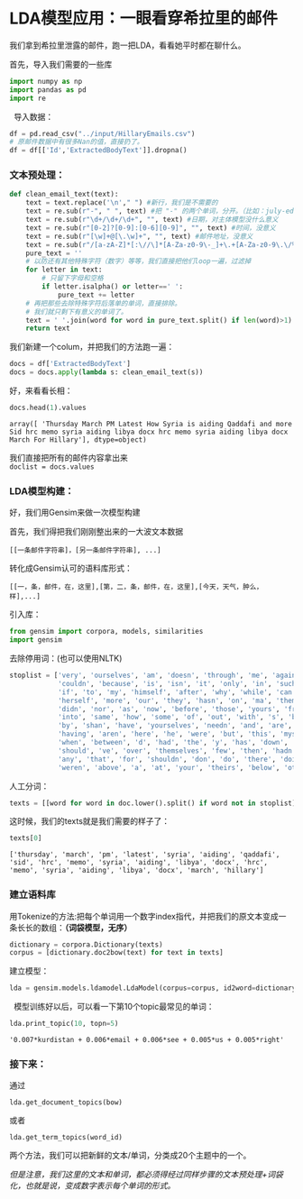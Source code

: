 # LDA模型应用：一眼看穿希拉里的邮件

我们拿到希拉里泄露的邮件，跑一把LDA，看看她平时都在聊什么。

首先，导入我们需要的一些库
```python
import numpy as np
import pandas as pd
import re
```  
  
导入数据：
```python
df = pd.read_csv("../input/HillaryEmails.csv")
# 原邮件数据中有很多Nan的值，直接扔了。
df = df[['Id','ExtractedBodyText']].dropna()
```  

### 文本预处理：  
```python
def clean_email_text(text):
    text = text.replace('\n'," ") #新行，我们是不需要的
    text = re.sub(r"-", " ", text) #把 "-" 的两个单词，分开。（比如：july-edu ==> july edu）
    text = re.sub(r"\d+/\d+/\d+", "", text) #日期，对主体模型没什么意义
    text = re.sub(r"[0-2]?[0-9]:[0-6][0-9]", "", text) #时间，没意义
    text = re.sub(r"[\w]+@[\.\w]+", "", text) #邮件地址，没意义
    text = re.sub(r"/[a-zA-Z]*[:\//\]*[A-Za-z0-9\-_]+\.+[A-Za-z0-9\.\/%&=\?\-_]+/i", "", text) #网址，没意义
    pure_text = ''
    # 以防还有其他特殊字符（数字）等等，我们直接把他们loop一遍，过滤掉
    for letter in text:
        # 只留下字母和空格
        if letter.isalpha() or letter==' ':
            pure_text += letter
    # 再把那些去除特殊字符后落单的单词，直接排除。
    # 我们就只剩下有意义的单词了。
    text = ' '.join(word for word in pure_text.split() if len(word)>1)
    return text
```  
  
我们新建一个colum，并把我们的方法跑一遍：  
```python
docs = df['ExtractedBodyText']
docs = docs.apply(lambda s: clean_email_text(s))  
```   
好，来看看长相：  
```python
docs.head(1).values
```  
`array([ 'Thursday March PM Latest How Syria is aiding Qaddafi and more Sid hrc memo syria aiding libya docx hrc memo syria aiding libya docx March For Hillary'], dtype=object)`  


我们直接把所有的邮件内容拿出来  
`doclist = docs.values`  
  
### LDA模型构建：

好，我们用Gensim来做一次模型构建

首先，我们得把我们刚刚整出来的一大波文本数据
```
[[一条邮件字符串]，[另一条邮件字符串], ...]
```

转化成Gensim认可的语料库形式：

```
[[一，条，邮件，在，这里],[第，二，条，邮件，在，这里],[今天，天气，肿么，样],...]
```

引入库：  
```python
from gensim import corpora, models, similarities
import gensim
```
去除停用词：(也可以使用NLTK)  

```python
stoplist = ['very', 'ourselves', 'am', 'doesn', 'through', 'me', 'against', 'up', 'just', 'her', 'ours', 
            'couldn', 'because', 'is', 'isn', 'it', 'only', 'in', 'such', 'too', 'mustn', 'under', 'their', 
            'if', 'to', 'my', 'himself', 'after', 'why', 'while', 'can', 'each', 'itself', 'his', 'all', 'once', 
            'herself', 'more', 'our', 'they', 'hasn', 'on', 'ma', 'them', 'its', 'where', 'did', 'll', 'you', 
            'didn', 'nor', 'as', 'now', 'before', 'those', 'yours', 'from', 'who', 'was', 'm', 'been', 'will', 
            'into', 'same', 'how', 'some', 'of', 'out', 'with', 's', 'being', 't', 'mightn', 'she', 'again', 'be', 
            'by', 'shan', 'have', 'yourselves', 'needn', 'and', 'are', 'o', 'these', 'further', 'most', 'yourself', 
            'having', 'aren', 'here', 'he', 'were', 'but', 'this', 'myself', 'own', 'we', 'so', 'i', 'does', 'both', 
            'when', 'between', 'd', 'had', 'the', 'y', 'has', 'down', 'off', 'than', 'haven', 'whom', 'wouldn', 
            'should', 've', 'over', 'themselves', 'few', 'then', 'hadn', 'what', 'until', 'won', 'no', 'about', 
            'any', 'that', 'for', 'shouldn', 'don', 'do', 'there', 'doing', 'an', 'or', 'ain', 'hers', 'wasn', 
            'weren', 'above', 'a', 'at', 'your', 'theirs', 'below', 'other', 'not', 're', 'him', 'during', 'which']
```  
  
人工分词：  
```python
texts = [[word for word in doc.lower().split() if word not in stoplist] for doc in doclist]
```  
这时候，我们的texts就是我们需要的样子了：  
```python
texts[0]
```  
`['thursday',
 'march',
 'pm',
 'latest',
 'syria',
 'aiding',
 'qaddafi',
 'sid',
 'hrc',
 'memo',
 'syria',
 'aiding',
 'libya',
 'docx',
 'hrc',
 'memo',
 'syria',
 'aiding',
 'libya',
 'docx',
 'march',
 'hillary']`  
### 建立语料库

用Tokenize的方法:把每个单词用一个数字index指代，并把我们的原文本变成一条长长的数组：**（词袋模型，无序）**   
```python
dictionary = corpora.Dictionary(texts)
corpus = [dictionary.doc2bow(text) for text in texts]
```  
  
  
建立模型：  
```python
lda = gensim.models.ldamodel.LdaModel(corpus=corpus, id2word=dictionary, num_topics=20)
```
  
模型训练好以后，可以看一下第10个topic最常见的单词：  
```python
lda.print_topic(10, topn=5)
```  

`'0.007*kurdistan + 0.006*email + 0.006*see + 0.005*us + 0.005*right'`  
### 接下来：

通过
```
lda.get_document_topics(bow)
```
或者
```
lda.get_term_topics(word_id)
```

两个方法，我们可以把新鲜的文本/单词，分类成20个主题中的一个。

*但是注意，我们这里的文本和单词，都必须得经过同样步骤的文本预处理+词袋化，也就是说，变成数字表示每个单词的形式。*

